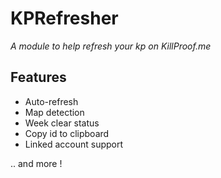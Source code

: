 # KPRefresher

*A module to help refresh your kp on KillProof.me*

## Features

-  Auto-refresh
- Map detection
- Week clear status
- Copy id to clipboard
- Linked account support

.. and more !
